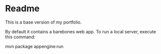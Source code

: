# Readme
This is a base version of my portfolio.

By default it contains a barebones web app. To run a local server, execute this
command:

mvn package appengine:run
